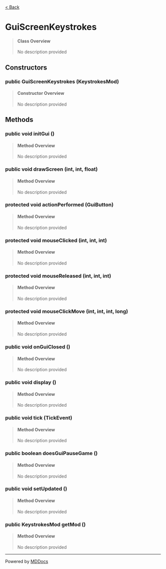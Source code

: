 [< Back](..)
# GuiScreenKeystrokes #
>#### Class Overview ####
>No description provided
## Constructors ##
### public GuiScreenKeystrokes (KeystrokesMod) ###
>#### Constructor Overview ####
>No description provided
>
## Methods ##
### public void initGui () ###
>#### Method Overview ####
>No description provided
>
### public void drawScreen (int, int, float) ###
>#### Method Overview ####
>No description provided
>
### protected void actionPerformed (GuiButton) ###
>#### Method Overview ####
>No description provided
>
### protected void mouseClicked (int, int, int) ###
>#### Method Overview ####
>No description provided
>
### protected void mouseReleased (int, int, int) ###
>#### Method Overview ####
>No description provided
>
### protected void mouseClickMove (int, int, int, long) ###
>#### Method Overview ####
>No description provided
>
### public void onGuiClosed () ###
>#### Method Overview ####
>No description provided
>
### public void display () ###
>#### Method Overview ####
>No description provided
>
### public void tick (TickEvent) ###
>#### Method Overview ####
>No description provided
>
### public boolean doesGuiPauseGame () ###
>#### Method Overview ####
>No description provided
>
### public void setUpdated () ###
>#### Method Overview ####
>No description provided
>
### public KeystrokesMod getMod () ###
>#### Method Overview ####
>No description provided
>

---
Powered by [MDDocs](https://github.com/VRCube/MDDocs)